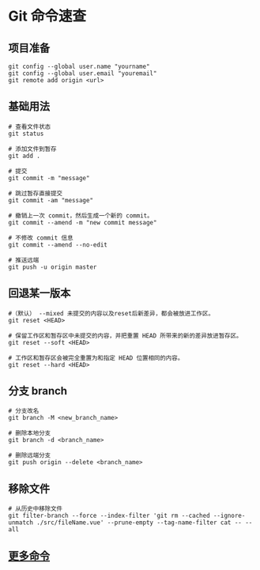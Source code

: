 # Git 命令速查
## 项目准备
```
git config --global user.name "yourname"
git config --global user.email "youremail"
git remote add origin <url>
```
## 基础用法
```
# 查看文件状态
git status

# 添加文件到暂存
git add .

# 提交
git commit -m "message"

# 跳过暂存直接提交
git commit -am "message"

# 撤销上一次 commit，然后生成一个新的 commit。
git commit --amend -m "new commit message"

# 不修改 commit 信息
git commit --amend --no-edit

# 推送远端
git push -u origin master
```

## 回退某一版本
```
#（默认） --mixed 未提交的内容以及reset后新差异，都会被放进工作区。
git reset <HEAD>

# 保留工作区和暂存区中未提交的内容，并把重置 HEAD 所带来的新的差异放进暂存区。
git reset --soft <HEAD>

# 工作区和暂存区会被完全重置为和指定 HEAD 位置相同的内容。
git reset --hard <HEAD>
```

## 分支 branch
```
# 分支改名
git branch -M <new_branch_name>

# 删除本地分支
git branch -d <branch_name>

# 删除远端分支
git push origin --delete <branch_name>
```

## 移除文件 
```
# 从历史中移除文件
git filter-branch --force --index-filter 'git rm --cached --ignore-unmatch ./src/fileName.vue' --prune-empty --tag-name-filter cat -- --all
```

## [更多命令](https://www.bookstack.cn/read/git-tutorial/README.md)